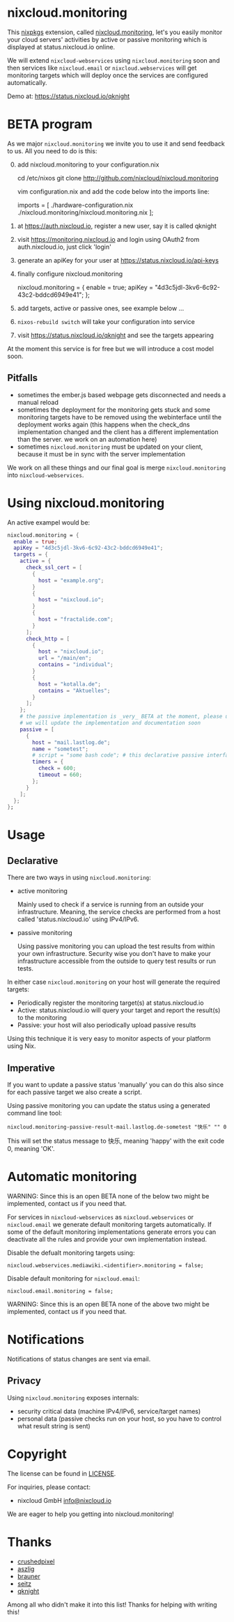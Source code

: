 # nixcloud.monitoring

This [nixpkgs](https://github.com/NixOS/nixpkgs) extension, called [nixcloud.monitoring](https://github.com/nixcloud/nixcloud.monitoring), let's you easily monitor your cloud servers' activities by active or passive monitoring which is displayed at status.nixcloud.io online.

We will extend `nixcloud-webservices` using `nixcloud.monitoring` soon and then services like `nixcloud.email` or `nixcloud.webservices` will get monitoring targets which will deploy once the services are configured automatically.

Demo at: https://status.nixcloud.io/qknight

# BETA program

As we major `nixcloud.monitoring` we invite you to use it and send feedback to us. All you need to do is this:

0. add nixcloud.monitoring to your configuration.nix

    cd /etc/nixos
    git clone http://github.com/nixcloud/nixcloud.monitoring

    vim configuration.nix and add the code below into the imports line:

    imports =
    [
      ./hardware-configuration.nix
      ./nixcloud.monitoring/nixcloud.monitoring.nix
    ];

1. at https://auth.nixcloud.io, register a new user, say it is called qknight
2. visit https://monitoring.nixcloud.io and login using OAuth2 from auth.nixcloud.io, just click 'login'
3. generate an apiKey for your user at https://status.nixcloud.io/api-keys
4. finally configure nixcloud.monitoring

    nixcloud.monitoring = {
      enable = true;
      apiKey = "4d3c5jdl-3kv6-6c92-43c2-bddcd6949e41";
    };

5. add targets, active or passive ones, see example below ...
6. `nixos-rebuild switch` will take your configuration into service
7. visit https://status.nixcloud.io/qknight and see the targets appearing

At the moment this service is for free but we will introduce a cost model soon.

## Pitfalls

* sometimes the ember.js based webpage gets disconnected and needs a manual reload
* sometimes the deployment for the monitoring gets stuck and some monitoring targets have to be removed using the webinterface until the deployment works again (this happens when the check_dns implementation changed and the client has a different implementation than the server. we work on an automation here)
* sometimes `nixcloud.monitoring` must be updated on your client, because it must be in sync with the server implementation

We work on all these things and our final goal is merge `nixcloud.monitoring` into `nixcloud-webservices`.

# Using nixcloud.monitoring

An active exampel would be:

```nix
nixcloud.monitoring = {
  enable = true;
  apiKey = "4d3c5jdl-3kv6-6c92-43c2-bddcd6949e41";
  targets = {
    active = {
      check_ssl_cert = [
        {
          host = "example.org";
        }
        {
          host = "nixcloud.io";
        }
        {
          host = "fractalide.com";
        }
      ];
      check_http = [
        {
          host = "nixcloud.io";
          url = "/main/en";
          contains = "individual";
        }
        {
          host = "kotalla.de";
          contains = "Aktuelles";
        }
      ];
    };
    # the passive implementation is _very_ BETA at the moment, please use with caution
    # we will update the implementation and documentation soon
    passive = [
      {
        host = "mail.lastlog.de";
        name = "sometest";
        # script = "some bash code"; # this declarative passive interface not tested well, don't use script for the time being
        timers = {
          check = 600;
          timeout = 660;
        };
      }
    ];
  };
};
```
# Usage

## Declarative

There are two ways in using `nixcloud.monitoring`:

* active monitoring

    Mainly used to check if a service is running from an outside your infrastructure. Meaning, the service checks are performed from a host called 'status.nixcloud.io' using IPv4/IPv6.

* passive monitoring

    Using passive monitoring you can upload the test results from within your own infrastructure. Security wise you don't have to make your infrastructure accessible from
    the outside to query test results or run tests.

In either case `nixcloud.monitoring` on your host will generate the required targets:

* Periodically register the monitoring target(s) at status.nixcloud.io
* Active: status.nixcloud.io will query your target and report the result(s) to the monitoring
* Passive: your host will also periodically upload passive results

Using this technique it is very easy to monitor aspects of your platform using Nix.

## Imperative

If you want to update a passive status 'manually' you can do this also since for each passive target we also create a script. 

Using passive monitoring you can update the status using a generated command line tool:

    nixcloud.monitoring-passive-result-mail.lastlog.de-sometest "快乐" "" 0

This will set the status message to 快乐, meaning 'happy' with the exit code 0, meaning 'OK'.

# Automatic monitoring

WARNING: Since this is an open BETA none of the below two might be implemented, contact us if you need that.

For services in `nixcloud-webservices` as `nixcloud.webservices` or `nixcloud.email` we generate default monitoring targets automatically. 
If some of the default monitoring implementations generate errors you can deactivate all the rules and provide your own implementation instead.

Disable the defualt monitoring targets using:

    nixcloud.webservices.mediawiki.<identifier>.monitoring = false;

Disable default monitoring for `nixcloud.email`:

    nixcloud.email.monitoring = false;

WARNING: Since this is an open BETA none of the above two might be implemented, contact us if you need that.

# Notifications

Notifications of status changes are sent via email.

## Privacy

Using `nixcloud.monitoring` exposes internals:

* security critical data (machine IPv4/IPv6, service/target names)
* personal data (passive checks run on your host, so you have to control what result string is sent)

# Copyright

The license can be found in [LICENSE](LICENSE).

For inquiries, please contact:

* nixcloud GmbH <info@nixcloud.io>

We are eager to help you getting into nixcloud.monitoring!

# Thanks

- [crushedpixel](https://github.com/crushedpixel)
- [aszlig](https://github.com/aszlig)
- [brauner](https://github.com/brauner)
- [seitz](https://github.com/seitz)
- [qknight](https://github.com/qknight)

Among all who didn't make it into this list! Thanks for helping with writing this!
